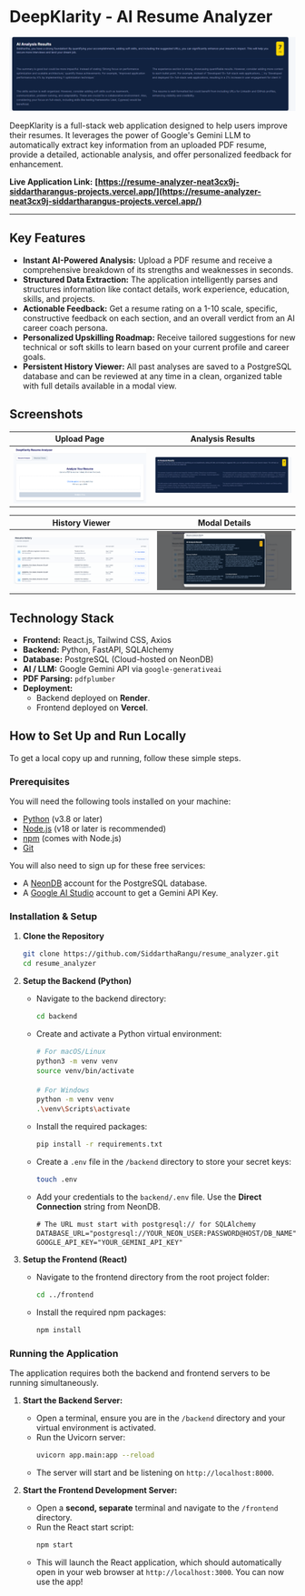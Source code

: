 # DeepKlarity - AI Resume Analyzer

![AI Analysis Results](./screenshots/Analysis_page1.png)

DeepKlarity is a full-stack web application designed to help users improve their resumes. It leverages the power of Google's Gemini LLM to automatically extract key information from an uploaded PDF resume, provide a detailed, actionable analysis, and offer personalized feedback for enhancement.

**Live Application Link:** **[https://resume-analyzer-neat3cx9j-siddartharangus-projects.vercel.app/](https://resume-analyzer-neat3cx9j-siddartharangus-projects.vercel.app/)**

---

## Key Features

-   **Instant AI-Powered Analysis:** Upload a PDF resume and receive a comprehensive breakdown of its strengths and weaknesses in seconds.
-   **Structured Data Extraction:** The application intelligently parses and structures information like contact details, work experience, education, skills, and projects.
-   **Actionable Feedback:** Get a resume rating on a 1-10 scale, specific, constructive feedback on each section, and an overall verdict from an AI career coach persona.
-   **Personalized Upskilling Roadmap:** Receive tailored suggestions for new technical or soft skills to learn based on your current profile and career goals.
-   **Persistent History Viewer:** All past analyses are saved to a PostgreSQL database and can be reviewed at any time in a clean, organized table with full details available in a modal view.

## Screenshots

| Upload Page | Analysis Results |
| :---: | :---: |
| ![Resume Upload and Analysis](./screenshots/upload_page.png) | ![Full Analysis Results](./screenshots/Analysis_page1.png) |

| History Viewer | Modal Details |
| :---: | :---: |
| ![Resume History Table](./screenshots/history_page.png) | ![Analysis Details in Modal](./screenshots/Modal_view_page.png) |


## Technology Stack

-   **Frontend:** React.js, Tailwind CSS, Axios
-   **Backend:** Python, FastAPI, SQLAlchemy
-   **Database:** PostgreSQL (Cloud-hosted on NeonDB)
-   **AI / LLM:** Google Gemini API via `google-generativeai`
-   **PDF Parsing:** `pdfplumber`
-   **Deployment:**
    -   Backend deployed on **Render**.
    -   Frontend deployed on **Vercel**.

## How to Set Up and Run Locally

To get a local copy up and running, follow these simple steps.

### Prerequisites

You will need the following tools installed on your machine:
-   [Python](https://www.python.org/) (v3.8 or later)
-   [Node.js](https://nodejs.org/) (v18 or later is recommended)
-   [npm](https://www.npmjs.com/) (comes with Node.js)
-   [Git](https://git-scm.com/)

You will also need to sign up for these free services:
-   A [NeonDB](https://neon.tech/) account for the PostgreSQL database.
-   A [Google AI Studio](https://aistudio.google.com/app/apikey) account to get a Gemini API Key.

### Installation & Setup

1.  **Clone the Repository**
    ```sh
    git clone https://github.com/SiddarthaRangu/resume_analyzer.git
    cd resume_analyzer
    ```

2.  **Setup the Backend (Python)**
    -   Navigate to the backend directory:
        ```sh
        cd backend
        ```
    -   Create and activate a Python virtual environment:
        ```sh
        # For macOS/Linux
        python3 -m venv venv
        source venv/bin/activate

        # For Windows
        python -m venv venv
        .\venv\Scripts\activate
        ```
    -   Install the required packages:
        ```sh
        pip install -r requirements.txt
        ```
    -   Create a `.env` file in the `/backend` directory to store your secret keys:
        ```sh
        touch .env
        ```
    -   Add your credentials to the `backend/.env` file. Use the **Direct Connection** string from NeonDB.
        ```env
        # The URL must start with postgresql:// for SQLAlchemy
        DATABASE_URL="postgresql://YOUR_NEON_USER:PASSWORD@HOST/DB_NAME"
        GOOGLE_API_KEY="YOUR_GEMINI_API_KEY"
        ```

3.  **Setup the Frontend (React)**
    -   Navigate to the frontend directory from the root project folder:
        ```sh
        cd ../frontend
        ```
    -   Install the required npm packages:
        ```sh
        npm install
        ```

### Running the Application

The application requires both the backend and frontend servers to be running simultaneously.

1.  **Start the Backend Server:**
    -   Open a terminal, ensure you are in the `/backend` directory and your virtual environment is activated.
    -   Run the Uvicorn server:
        ```sh
        uvicorn app.main:app --reload
        ```
    -   The server will start and be listening on `http://localhost:8000`.

2.  **Start the Frontend Development Server:**
    -   Open a **second, separate** terminal and navigate to the `/frontend` directory.
    -   Run the React start script:
        ```sh
        npm start
        ```
    -   This will launch the React application, which should automatically open in your web browser at `http://localhost:3000`. You can now use the app!
